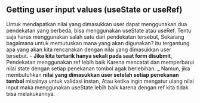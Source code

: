 ## Getting user input values (useState or useRef)

Untuk mendapatkan nilai yang dimasukkan user dapat menggunakan dua pendekatan yang berbeda, bisa menggunakan useState atau useRef. Tentu saja harus menggunakan salah satu dari pendekatan tersebut, Sekarang bagaimana untuk memutuskan mana yang akan digunakan? itu tergantung apa yang akan kita rencanakan dengan nilai yang dimasukkan user tersebut.
    - <strong>Jika kita tertarik hanya sekali pada saat form disubmit</strong>, Pendekatan menggunakan ref lebih baik Karena mencatat dan memperbarui nilai state dengan setiap penekanan tombol agak berlebihan.
    _ Namun, jika membutuhkan <strong>nilai yang dimasukkan user setelah setiap penekanan tombol</strong> misalnya untuk validasi instan, Atau ketika ingin mengatur ulang nilai input maka menggunakan useState lebih baik karena dengan ref kita tidak bisa melakukannya.  